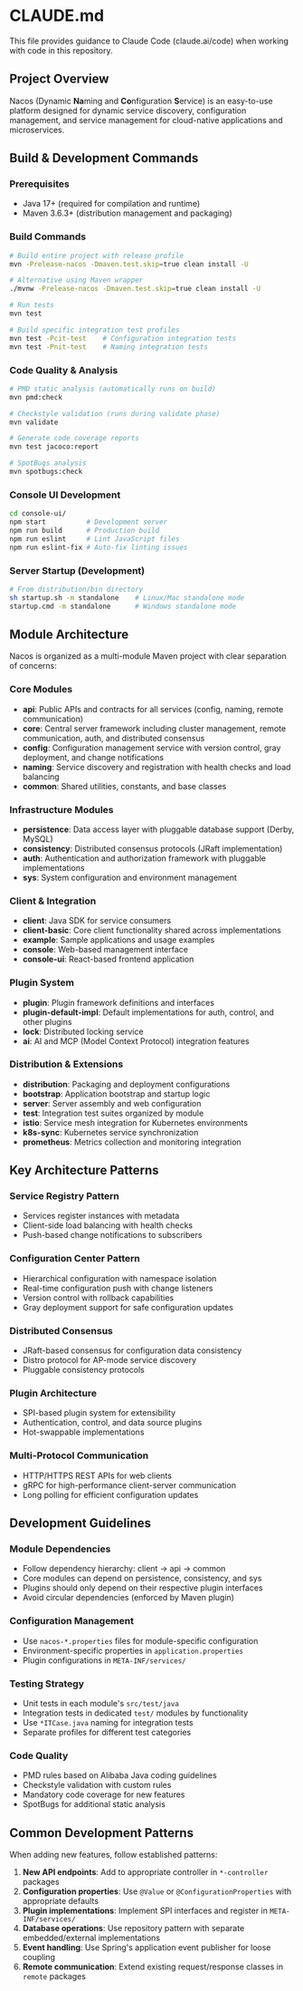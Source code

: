 # CLAUDE.md

This file provides guidance to Claude Code (claude.ai/code) when working with code in this repository.

## Project Overview

Nacos (Dynamic **Na**ming and **Co**nfiguration **S**ervice) is an easy-to-use platform designed for dynamic service discovery, configuration management, and service management for cloud-native applications and microservices.

## Build & Development Commands

### Prerequisites
- Java 17+ (required for compilation and runtime)
- Maven 3.6.3+ (distribution management and packaging)

### Build Commands
```bash
# Build entire project with release profile
mvn -Prelease-nacos -Dmaven.test.skip=true clean install -U

# Alternative using Maven wrapper
./mvnw -Prelease-nacos -Dmaven.test.skip=true clean install -U

# Run tests
mvn test

# Build specific integration test profiles
mvn test -Pcit-test    # Configuration integration tests
mvn test -Pnit-test    # Naming integration tests
```

### Code Quality & Analysis
```bash
# PMD static analysis (automatically runs on build)
mvn pmd:check

# Checkstyle validation (runs during validate phase)
mvn validate

# Generate code coverage reports
mvn test jacoco:report

# SpotBugs analysis
mvn spotbugs:check
```

### Console UI Development
```bash
cd console-ui/
npm start          # Development server
npm run build      # Production build
npm run eslint     # Lint JavaScript files
npm run eslint-fix # Auto-fix linting issues
```

### Server Startup (Development)
```bash
# From distribution/bin directory
sh startup.sh -m standalone    # Linux/Mac standalone mode
startup.cmd -m standalone      # Windows standalone mode
```

## Module Architecture

Nacos is organized as a multi-module Maven project with clear separation of concerns:

### Core Modules
- **api**: Public APIs and contracts for all services (config, naming, remote communication)
- **core**: Central server framework including cluster management, remote communication, auth, and distributed consensus
- **config**: Configuration management service with version control, gray deployment, and change notifications
- **naming**: Service discovery and registration with health checks and load balancing
- **common**: Shared utilities, constants, and base classes

### Infrastructure Modules
- **persistence**: Data access layer with pluggable database support (Derby, MySQL)
- **consistency**: Distributed consensus protocols (JRaft implementation)
- **auth**: Authentication and authorization framework with pluggable implementations
- **sys**: System configuration and environment management

### Client & Integration
- **client**: Java SDK for service consumers
- **client-basic**: Core client functionality shared across implementations
- **example**: Sample applications and usage examples
- **console**: Web-based management interface
- **console-ui**: React-based frontend application

### Plugin System
- **plugin**: Plugin framework definitions and interfaces
- **plugin-default-impl**: Default implementations for auth, control, and other plugins
- **lock**: Distributed locking service
- **ai**: AI and MCP (Model Context Protocol) integration features

### Distribution & Extensions
- **distribution**: Packaging and deployment configurations
- **bootstrap**: Application bootstrap and startup logic
- **server**: Server assembly and web configuration
- **test**: Integration test suites organized by module
- **istio**: Service mesh integration for Kubernetes environments
- **k8s-sync**: Kubernetes service synchronization
- **prometheus**: Metrics collection and monitoring integration

## Key Architecture Patterns

### Service Registry Pattern
- Services register instances with metadata
- Client-side load balancing with health checks
- Push-based change notifications to subscribers

### Configuration Center Pattern
- Hierarchical configuration with namespace isolation
- Real-time configuration push with change listeners
- Version control with rollback capabilities
- Gray deployment support for safe configuration updates

### Distributed Consensus
- JRaft-based consensus for configuration data consistency
- Distro protocol for AP-mode service discovery
- Pluggable consistency protocols

### Plugin Architecture
- SPI-based plugin system for extensibility
- Authentication, control, and data source plugins
- Hot-swappable implementations

### Multi-Protocol Communication
- HTTP/HTTPS REST APIs for web clients
- gRPC for high-performance client-server communication
- Long polling for efficient configuration updates

## Development Guidelines

### Module Dependencies
- Follow dependency hierarchy: client → api → common
- Core modules can depend on persistence, consistency, and sys
- Plugins should only depend on their respective plugin interfaces
- Avoid circular dependencies (enforced by Maven plugin)

### Configuration Management
- Use `nacos-*.properties` files for module-specific configuration
- Environment-specific properties in `application.properties`
- Plugin configurations in `META-INF/services/`

### Testing Strategy
- Unit tests in each module's `src/test/java`
- Integration tests in dedicated `test/` modules by functionality
- Use `*ITCase.java` naming for integration tests
- Separate profiles for different test categories

### Code Quality
- PMD rules based on Alibaba Java coding guidelines
- Checkstyle validation with custom rules
- Mandatory code coverage for new features
- SpotBugs for additional static analysis

## Common Development Patterns

When adding new features, follow established patterns:

1. **New API endpoints**: Add to appropriate controller in `*-controller` packages
2. **Configuration properties**: Use `@Value` or `@ConfigurationProperties` with appropriate defaults  
3. **Plugin implementations**: Implement SPI interfaces and register in `META-INF/services/`
4. **Database operations**: Use repository pattern with separate embedded/external implementations
5. **Event handling**: Use Spring's application event publisher for loose coupling
6. **Remote communication**: Extend existing request/response classes in `remote` packages